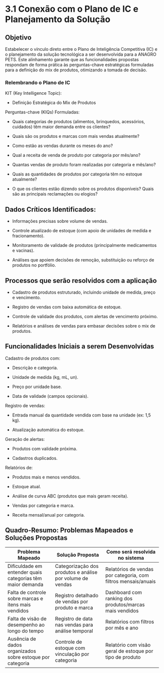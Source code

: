 # 3.1 Conexão com o Plano de IC e Planejamento da Solução
## Objetivo
Estabelecer o vínculo direto entre o Plano de Inteligência Competitiva (IC) e o planejamento da solução tecnológica a ser desenvolvida para a ANAGRO PETS. Este alinhamento garante que as funcionalidades propostas respondam de forma prática às perguntas-chave estratégicas formuladas para a definição do mix de produtos, otimizando a tomada de decisão.

### Relembrando o Plano de IC
KIT (Key Intelligence Topic):
* Definição Estratégica do Mix de Produtos

Perguntas-chave (KIQs) Formuladas:

* Quais categorias de produtos (alimentos, brinquedos, acessórios, cuidados) têm maior demanda entre os clientes?

* Quais são os produtos e marcas com mais vendas atualmente?

* Como estão as vendas durante os meses do ano?

* Qual a receita de venda de produto por categoria por mês/ano?

* Quantas vendas de produto foram realizadas por categoria e mês/ano?

* Quais as quantidades de produtos por categoria têm no estoque atualmente?

* O que os clientes estão dizendo sobre os produtos disponíveis? Quais são as principais reclamações ou elogios?

## Dados Críticos Identificados:

* Informações precisas sobre volume de vendas.

* Controle atualizado de estoque (com apoio de unidades de medida e fracionamento).

* Monitoramento de validade de produtos (principalmente medicamentos e vacinas).

* Análises que apoiem decisões de remoção, substituição ou reforço de produtos no portfólio.

## Processos que serão resolvidos com a aplicação

* Cadastro de produtos estruturado, incluindo unidade de medida, preço e vencimento.

* Registro de vendas com baixa automática de estoque.

* Controle de validade dos produtos, com alertas de vencimento próximo.

* Relatórios e análises de vendas para embasar decisões sobre o mix de produtos.

## Funcionalidades Iniciais a serem Desenvolvidas
Cadastro de produtos com:

* Descrição e categoria.

* Unidade de medida (kg, mL, un).

* Preço por unidade base.

* Data de validade (campos opcionais).

Registro de vendas:

* Entrada manual da quantidade vendida com base na unidade (ex: 1,5 kg).

* Atualização automática do estoque.

Geração de alertas:

* Produtos com validade próxima.

* Cadastros duplicados.

Relatórios de:

* Produtos mais e menos vendidos.

* Estoque atual.

* Análise de curva ABC (produtos que mais geram receita).

* Vendas por categoria e marca.

* Receita mensal/anual por categoria.

## Quadro-Resumo: Problemas Mapeados e Soluções Propostas

| **Problema Mapeado** | **Solução Proposta** | **Como será resolvida no sistema** |
|----------------------|----------------------|-------------------------------------|
| Dificuldade em entender quais categorias têm maior demanda | Categorização dos produtos e análise por volume de vendas | Relatórios de vendas por categoria, com filtros mensais/anuais |
| Falta de controle sobre marcas e itens mais vendidos | Registro detalhado de vendas por produto e marca | Dashboard com ranking dos produtos/marcas mais vendidos |
| Falta de visão de desempenho ao longo do tempo | Registro de data nas vendas para análise temporal | Relatórios com filtros por mês e ano |
| Ausência de dados organizados sobre estoque por categoria | Controle de estoque com vinculação por categoria | Relatório com visão geral de estoque por tipo de produto |
